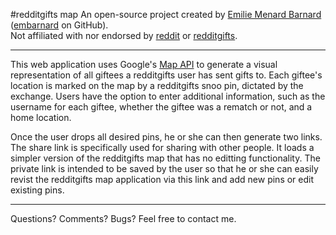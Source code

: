 #redditgifts map
An open-source project created by [Emilie Menard Barnard](http://embarnard.com) \([embarnard](http://embarnard.github.io) on GitHub\).
<br>Not affiliated with nor endorsed by [reddit](http://reddit.com) or [redditgifts](http://redditgifts.com).
***
This web application uses Google's [Map API](https://developers.google.com/maps/) to generate a visual representation of all giftees a redditgifts user has sent gifts to. Each giftee's location is marked on the map by a redditgifts snoo pin, dictated by the exchange. Users have the option to enter additional information, such as the username for each giftee, whether the giftee was a rematch or not, and a home location.

Once the user drops all desired pins, he or she can then generate two links. The share link is specifically used for sharing with other people. It loads a simpler version of the redditgifts map that has no editting functionality. The private link is intended to be saved by the user so that he or she can easily revist the redditgifts map application via this link and add new pins or edit existing pins.
***
Questions? Comments? Bugs? Feel free to contact me.
